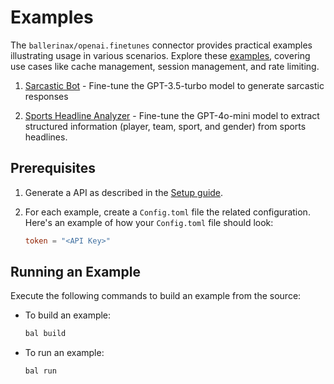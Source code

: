 # Examples

The `ballerinax/openai.finetunes` connector provides practical examples illustrating usage in various scenarios. Explore these [examples](https://github.com/ballerina-platform/module-ballerinax-openai.finetunes/tree/main/examples), covering use cases like cache management, session management, and rate limiting.

1. [Sarcastic Bot](https://github.com/ballerina-platform/module-ballerinax-openai.finetunes/tree/main/examples/Sarcastic-bot) - Fine-tune the GPT-3.5-turbo model to generate sarcastic responses 

2. [Sports Headline Analyzer](https://github.com/ballerina-platform/module-ballerinax-openai.finetunes/tree/main/examples/Sports-headline-analyzer) - Fine-tune the GPT-4o-mini model to extract structured information (player, team, sport, and gender) from sports headlines.

## Prerequisites

1. Generate a API as described in the [Setup guide](https://central.ballerina.io/ballerinax/openai.finetunes/latest#setup-guide).

2. For each example, create a `Config.toml` file the related configuration. Here's an example of how your `Config.toml` file should look:

    ```toml
    token = "<API Key>"
    ```

## Running an Example

Execute the following commands to build an example from the source:

* To build an example:

    ```bash
    bal build
    ```

* To run an example:

    ```bash
    bal run
    ```